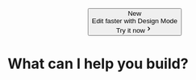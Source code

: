 <div class="mx-auto flex w-full flex-col gap-4 pt-32 lg:pt-48"><div class="mx-auto max-w-3xl overflow-hidden rounded-full bg-white shadow-sm transition-all duration-200 hover:shadow-md"><div class="relative grid overflow-visible" style="transition-property: width, height; transition-duration: 0s; transition-timing-function: cubic-bezier(0.3, 0.1, 0.1, 0.95); transition-delay: 0ms; will-change: width, height; place-items: center; place-content: center; width: auto; height: auto;"><div class="grid-stack" style="opacity: 1; will-change: opacity, transform; transform: none;"><button class="group flex items-center justify-between overflow-hidden whitespace-nowrap px-2 py-1.5"><div class="flex items-center gap-1.5"><div class="disabled:border-alpha-300 focus-visible:ring-offset-background outline-hidden has-focus-visible:ring-2 pointer-events-none inline-flex shrink-0 cursor-pointer items-center justify-center gap-1.5 whitespace-nowrap rounded-full border ring-blue-600 transition-all focus-visible:ring-2 focus-visible:ring-offset-1 disabled:pointer-events-none disabled:cursor-not-allowed disabled:bg-gray-100 disabled:text-gray-400 disabled:ring-0 [&amp;&gt;svg]:pointer-events-none border-teal-100 bg-teal-100 text-teal-700 hover:border-teal-100 hover:bg-teal-100 focus:border-teal-100 focus:bg-teal-100 focus-visible:border-teal-100 focus-visible:bg-teal-100 has-[&gt;svg]:pl-[10px] [&amp;&gt;svg]:size-3 h-5 px-1.5 text-[11px] font-medium">New</div><span class="text-sm font-medium text-gray-900">Edit faster with Design Mode</span></div><div class="flex items-center pl-1.5 text-sm font-medium text-gray-500 group-hover:text-gray-700"><span class="mr-0.5">Try it now</span><svg data-testid="geist-icon" height="16" stroke-linejoin="round" viewBox="0 0 16 16" width="16" style="color: currentcolor;"><path fill-rule="evenodd" clip-rule="evenodd" d="M6.74999 3.93933L7.28032 4.46966L10.1035 7.29288C10.4941 7.68341 10.4941 8.31657 10.1035 8.7071L7.28032 11.5303L6.74999 12.0607L5.68933 11L6.21966 10.4697L8.68933 7.99999L6.21966 5.53032L5.68933 4.99999L6.74999 3.93933Z" fill="currentColor"></path></svg></div></button></div></div></div><h1 data-testid="app-title" class="font-heading text-pretty text-center font-semibold tracking-tighter text-gray-900 sm:text-[32px] md:text-[46px] text-[29px]">What can I help you build?</h1><div class="group/form-container content-center relative mx-auto w-full max-w-196"><div id="prompt-actions" class="contain-inline-size mx-auto max-w-3xl px-2 md:px-3"></div><div class="relative z-10 flex w-full flex-col"><div class="relative"><div class="absolute w-full flex justify-center items-center top-[-40px]"><button class="focus:border-alpha-400 focus-visible:border-alpha-400 disabled:border-alpha-300 border-alpha-400 hover:border-alpha-400 focus-visible:ring-offset-background aria-disabled:border-alpha-300 outline-hidden has-focus-visible:ring-2 inline-flex shrink-0 cursor-pointer select-none items-center justify-center gap-1.5 whitespace-nowrap text-nowrap border ring-blue-600 transition focus-visible:ring-2 focus-visible:ring-offset-1 disabled:cursor-not-allowed disabled:bg-gray-100 disabled:text-gray-400 disabled:ring-0 aria-disabled:cursor-not-allowed aria-disabled:bg-gray-100 aria-disabled:text-gray-400 aria-disabled:ring-0 [&amp;&gt;svg]:pointer-events-none [&amp;&gt;svg]:size-4 [&amp;_svg]:shrink-0 bg-background-subtle text-gray-900 hover:bg-gray-100 focus:bg-gray-100 focus-visible:bg-gray-100 px-3 has-[&gt;kbd]:gap-2 has-[&gt;svg]:px-2 has-[&gt;kbd]:pr-[6px] floating-action_bob__sWTcr rounded-full material-menu h-7 !px-0 text-[13px] font-medium" type="button" inert="" aria-label="Scroll to bottom" style="opacity: 0; pointer-events: none; transition-property: opacity; transition-duration: 200ms; transition-timing-function: cubic-bezier(0.31, 0.1, 0.08, 0.96); transition-delay: 0ms; will-change: auto; --bob-multiplier: 1.00;"><div class="relative grid overflow-visible" style="transition-property: width, height; transition-duration: 0s; transition-timing-function: cubic-bezier(0.3, 0.1, 0.1, 0.95); transition-delay: 0ms; will-change: width, height; place-items: center; place-content: center; width: auto; height: auto;"><div class="grid-stack" style="will-change: opacity, transform; transform: none; opacity: 1;"><span class="flex items-center justify-center min-w-[26px]"><svg data-testid="geist-icon" height="16" stroke-linejoin="round" viewBox="0 0 16 16" width="16" style="color: currentcolor;"><path fill-rule="evenodd" clip-rule="evenodd" d="M12.0607 6.74999L11.5303 7.28032L8.7071 10.1035C8.31657 10.4941 7.68341 10.4941 7.29288 10.1035L4.46966 7.28032L3.93933 6.74999L4.99999 5.68933L5.53032 6.21966L7.99999 8.68933L10.4697 6.21966L11 5.68933L12.0607 6.74999Z" fill="currentColor"></path></svg></span></div></div></button></div></div><div class="peer relative rounded-t-xl bg-gray-100 text-gray-600" style="opacity: 1; height: auto; will-change: opacity;"></div><div class="rounded-b-xl peer-has-[.banner-error]:bg-red-50 peer-has-[.banner-regular]:bg-gray-100"><form class="focus-within:border-alpha-600 bg-background-subtle relative rounded-xl border border-alpha-400 material-medium transition-shadow overflow-visible"><div class="@container/textarea bg-background-subtle relative z-10 grid p-3 min-h-0 rounded-xl"><div class="flex w-full items-center overflow-hidden" inert="" style="margin-bottom: 0px; height: 0px; opacity: 0; pointer-events: none; transition-property: height, margin, opacity; transition-duration: 300ms; transition-timing-function: cubic-bezier(0.31, 0.1, 0.08, 0.96); transition-delay: 0ms; will-change: height, margin;"><div class="relative overflow-hidden"><div class="from-background-subtle absolute top-0 z-10 h-full to-transparent transition-opacity pointer-events-none opacity-0 bg-linear-to-r left-0" style="width: 32px;"></div><div class="from-background-subtle absolute top-0 z-10 h-full to-transparent transition-opacity pointer-events-none opacity-0 bg-linear-to-l right-0" style="width: 32px;"></div><div dir="ltr" class="relative overflow-hidden" style="position: relative; --radix-scroll-area-corner-width: 0px; --radix-scroll-area-corner-height: 0px;"><style>[data-radix-scroll-area-viewport]{scrollbar-width:none;-ms-overflow-style:none;-webkit-overflow-scrolling:touch;}[data-radix-scroll-area-viewport]::-webkit-scrollbar{display:none}</style><div data-radix-scroll-area-viewport="" class="h-full w-full rounded-[inherit]" style="overflow: scroll;"><div style="min-width: 100%; display: table;"><div class="flex w-fit items-center gap-2 relative"><div class="h-full w-1.5 inset-y-0 absolute left-0"></div><div class="h-full w-1.5 inset-y-0 absolute right-0"></div></div></div></div></div></div></div><div spellcheck="false" class="editor_editor__fes_u text-label-14 h-full w-full overflow-y-auto [&amp;&gt;*:focus-visible]:outline-none *:h-full max-h-[200px] min-h-[44px] pb-2" data-editor="true"><div contenteditable="true" role="textbox" translate="no" class="tiptap ProseMirror" tabindex="0"><p data-placeholder="Ask v0 to build…" class="is-empty is-editor-empty"><br class="ProseMirror-trailingBreak"></p></div></div><script id="v0-draft-inject-script-v0_prompt_editor_r14s">
          const v0_prompt_editor_r14s = document.getElementById('v0-prompt-editor-r14s');
          if (v0_prompt_editor_r14s) {
            try {
              const draftsJson = localStorage.getItem('v0-local-drafts');
              if (draftsJson) {
                const drafts = JSON.parse(draftsJson);
                const draftKey = '_new-chat_';
                const draft = drafts[draftKey];
                
                if (draft && draft.html) {
                  v0_prompt_editor_r14s.innerHTML = draft.html;
                } else {
                  v0_prompt_editor_r14s.innerHTML = "Ask v0 to build…";
                  v0_prompt_editor_r14s.classList.add('text-gray-500')
                }
              } else {
                v0_prompt_editor_r14s.innerHTML = "Ask v0 to build…";
                v0_prompt_editor_r14s.classList.add('text-gray-500')
              }
            } catch (error) {
              console.debug('Error accessing draft from localStorage:', error);
              v0_prompt_editor_r14s.innerHTML = "Ask v0 to build…";
              v0_prompt_editor_r14s.classList.add('text-gray-500')
            }
          }
        </script><div class="@container/prompt-form-toolbar flex items-center gap-1"><div class="flex items-end gap-0.5 sm:gap-1"><button class="focus-visible:ring-offset-background outline-hidden has-focus-visible:ring-2 shrink-0 cursor-pointer select-none items-center gap-1.5 whitespace-nowrap text-nowrap border font-medium ring-blue-600 transition focus-visible:ring-2 focus-visible:ring-offset-1 disabled:cursor-not-allowed disabled:ring-0 aria-disabled:cursor-not-allowed aria-disabled:ring-0 [&amp;&gt;svg]:pointer-events-none [&amp;&gt;svg]:size-4 [&amp;_svg]:shrink-0 hover:bg-alpha-200 focus-visible:bg-alpha-200 border-transparent bg-transparent hover:border-transparent focus:border-transparent focus-visible:border-transparent disabled:border-transparent disabled:bg-transparent disabled:text-gray-400 aria-disabled:border-transparent aria-disabled:bg-transparent aria-disabled:text-gray-400 px-4 has-[&gt;kbd]:gap-3 has-[&gt;svg]:px-3 has-[&gt;kbd]:pr-[6px] flex h-7 justify-start rounded-md text-[12px] text-gray-500 hover:text-gray-900 sm:text-[13px] pl-2! pr-1!" type="button" id="radix-«r14t»" aria-haspopup="menu" aria-expanded="false" data-state="closed"><div class="flex items-center gap-2"><svg data-testid="geist-icon" height="16" stroke-linejoin="round" viewBox="0 0 16 16" width="16" style="color: currentcolor;"><g><path d="M1 11.5C1 10.6716 1.67157 10 2.5 10C3.32843 10 4 10.6716 4 11.5V15H1V11.5Z" fill="hsl(var(--teal-600))"></path><path d="M6 7.5C6 6.67157 6.67157 6 7.5 6C8.32843 6 9 6.67157 9 7.5V15H6V7.5Z" fill="hsl(var(--teal-600))"></path><path d="M11 2.5C11 1.67157 11.6716 1 12.5 1C13.3284 1 14 1.67157 14 2.5V15H11V2.5Z" fill="hsl(var(--gray-300))"></path></g>
</svg><span class="@sm/prompt-form-toolbar:inline hidden">v0-1.5-md</span></div><svg data-testid="geist-icon" height="16" stroke-linejoin="round" viewBox="0 0 16 16" width="16" style="color: currentcolor;"><path fill-rule="evenodd" clip-rule="evenodd" d="M12.0607 6.74999L11.5303 7.28032L8.7071 10.1035C8.31657 10.4941 7.68341 10.4941 7.29288 10.1035L4.46966 7.28032L3.93933 6.74999L4.99999 5.68933L5.53032 6.21966L7.99999 8.68933L10.4697 6.21966L11 5.68933L12.0607 6.74999Z" fill="currentColor"></path></svg></button></div><div class="ml-auto flex items-center gap-0.5 sm:gap-1"><div class="flex items-center gap-2" style="opacity: 1; will-change: opacity;"><span class="flex items-center justify-center" tabindex="-1" data-state="closed"><button class="focus-visible:ring-offset-background outline-hidden has-focus-visible:ring-2 inline-flex shrink-0 cursor-pointer select-none items-center justify-center gap-1.5 whitespace-nowrap text-nowrap border font-medium ring-blue-600 transition focus-visible:ring-2 focus-visible:ring-offset-1 disabled:cursor-not-allowed disabled:ring-0 aria-disabled:cursor-not-allowed aria-disabled:ring-0 [&amp;&gt;svg]:pointer-events-none [&amp;&gt;svg]:size-4 [&amp;_svg]:shrink-0 hover:bg-alpha-200 focus-visible:bg-alpha-200 border-transparent bg-transparent text-gray-900 hover:border-transparent focus:border-transparent focus-visible:border-transparent disabled:border-transparent disabled:bg-transparent disabled:text-gray-400 aria-disabled:border-transparent aria-disabled:bg-transparent aria-disabled:text-gray-400 px-3 text-sm has-[&gt;kbd]:gap-2 has-[&gt;svg]:px-2 has-[&gt;kbd]:pr-[6px] group size-7 rounded-md data-[loading=true]:bg-gray-100" disabled="" data-loading="false" type="button"><svg width="16" height="16" viewBox="0 0 16 16" fill="none" xmlns="http://www.w3.org/2000/svg"><path d="M12.8281 1C12.8281 2.10747 11.7632 3.17235 10.6558 3.17235C11.7632 3.17235 12.8281 4.23724 12.8281 5.34471C12.8281 4.23724 13.893 3.17235 15.0005 3.17235C13.893 3.17235 12.8281 2.10747 12.8281 1Z" stroke="currentColor" stroke-width="1.5" stroke-linecap="round" stroke-linejoin="round"></path><path d="M13 12C13 12.5098 12.5098 13 12 13C12.5098 13 13 13.4902 13 14C13 13.4902 13.4902 13 14 13C13.4902 13 13 12.5098 13 12Z" stroke="currentColor" stroke-width="1.5" stroke-linecap="round" stroke-linejoin="round"></path><path d="M5.10285 3.89648C5.10285 5.98837 3.0914 7.99982 0.999512 7.99982C3.0914 7.99982 5.10285 10.0113 5.10285 12.1032C5.10285 10.0113 7.1143 7.99982 9.20619 7.99982C7.1143 7.99982 5.10285 5.98837 5.10285 3.89648Z" stroke="currentColor" stroke-width="1.5" stroke-linecap="round" stroke-linejoin="round"></path></svg></button></span></div><span class="focus-visible:ring-offset-background outline-hidden has-focus-visible:ring-2 inline-flex shrink-0 cursor-pointer select-none items-center justify-center gap-1.5 whitespace-nowrap text-nowrap border font-medium ring-blue-600 transition focus-visible:ring-2 focus-visible:ring-offset-1 disabled:cursor-not-allowed disabled:ring-0 aria-disabled:cursor-not-allowed aria-disabled:ring-0 [&amp;&gt;svg]:pointer-events-none [&amp;&gt;svg]:size-4 [&amp;_svg]:shrink-0 border-transparent bg-transparent text-gray-900 hover:border-transparent focus:border-transparent focus-visible:border-transparent disabled:border-transparent disabled:bg-transparent disabled:text-gray-400 aria-disabled:border-transparent aria-disabled:bg-transparent aria-disabled:text-gray-400 px-3 text-sm has-[&gt;kbd]:gap-2 has-[&gt;svg]:px-2 has-[&gt;kbd]:pr-[6px] focus:bg-muted hover:text-foreground ml-[-2px] h-7 w-7 rounded-md hover:bg-gray-100 focus-visible:bg-gray-100" type="button" id="radix-«r152»" aria-haspopup="menu" aria-expanded="false" data-state="closed"><svg class="size-4" data-testid="geist-icon" height="16" stroke-linejoin="round" viewBox="0 0 16 16" width="16" style="color: currentcolor;"><path fill-rule="evenodd" clip-rule="evenodd" d="M10.8591 1.70735C10.3257 1.70735 9.81417 1.91925 9.437 2.29643L3.19455 8.53886C2.56246 9.17095 2.20735 10.0282 2.20735 10.9222C2.20735 11.8161 2.56246 12.6734 3.19455 13.3055C3.82665 13.9376 4.68395 14.2927 5.57786 14.2927C6.47178 14.2927 7.32908 13.9376 7.96117 13.3055L14.2036 7.06304L14.7038 6.56287L15.7041 7.56321L15.204 8.06337L8.96151 14.3058C8.06411 15.2032 6.84698 15.7074 5.57786 15.7074C4.30875 15.7074 3.09162 15.2032 2.19422 14.3058C1.29682 13.4084 0.792664 12.1913 0.792664 10.9222C0.792664 9.65305 1.29682 8.43592 2.19422 7.53852L8.43666 1.29609C9.07914 0.653606 9.95054 0.292664 10.8591 0.292664C11.7678 0.292664 12.6392 0.653606 13.2816 1.29609C13.9241 1.93857 14.2851 2.80997 14.2851 3.71857C14.2851 4.62718 13.9241 5.49858 13.2816 6.14106L13.2814 6.14133L7.0324 12.3835C7.03231 12.3836 7.03222 12.3837 7.03213 12.3838C6.64459 12.7712 6.11905 12.9888 5.57107 12.9888C5.02297 12.9888 4.49731 12.7711 4.10974 12.3835C3.72217 11.9959 3.50444 11.4703 3.50444 10.9222C3.50444 10.3741 3.72217 9.8484 4.10974 9.46084L4.11004 9.46054L9.877 3.70039L10.3775 3.20051L11.3772 4.20144L10.8767 4.70131L5.11008 10.4612C5.11005 10.4612 5.11003 10.4612 5.11 10.4613C4.98779 10.5835 4.91913 10.7493 4.91913 10.9222C4.91913 11.0951 4.98782 11.2609 5.11008 11.3832C5.23234 11.5054 5.39817 11.5741 5.57107 11.5741C5.74398 11.5741 5.9098 11.5054 6.03206 11.3832L6.03233 11.3829L12.2813 5.14072C12.2814 5.14063 12.2815 5.14054 12.2816 5.14045C12.6586 4.7633 12.8704 4.25185 12.8704 3.71857C12.8704 3.18516 12.6585 2.6736 12.2813 2.29643C11.9041 1.91925 11.3926 1.70735 10.8591 1.70735Z" fill="currentColor"></path></svg></span><input class="sr-only" data-enable-grammarly="false" data-gramm="false" data-gramm_editor="false" multiple="" type="file"><button class="focus-visible:ring-offset-background outline-hidden has-focus-visible:ring-2 inline-flex shrink-0 cursor-pointer select-none items-center justify-center gap-1.5 whitespace-nowrap text-nowrap border font-medium ring-blue-600 transition focus-visible:ring-2 focus-visible:ring-offset-1 disabled:cursor-not-allowed disabled:bg-gray-100 disabled:text-gray-400 disabled:ring-0 aria-disabled:cursor-not-allowed aria-disabled:bg-gray-100 aria-disabled:text-gray-400 aria-disabled:ring-0 [&amp;&gt;svg]:pointer-events-none [&amp;&gt;svg]:size-4 [&amp;_svg]:shrink-0 disabled:border-alpha-400 text-background aria-disabled:border-alpha-400 border-gray-900 bg-gray-900 hover:border-gray-700 hover:bg-gray-700 focus:border-gray-700 focus:bg-gray-700 focus-visible:border-gray-700 focus-visible:bg-gray-700 px-3 text-sm has-[&gt;kbd]:gap-2 has-[&gt;svg]:px-2 has-[&gt;kbd]:pr-[6px] ml-1 size-7 rounded-md" disabled="" data-testid="prompt-form-send-button" type="submit"><svg data-testid="geist-icon" height="16" stroke-linejoin="round" viewBox="0 0 16 16" width="16" style="color: currentcolor;"><path fill-rule="evenodd" clip-rule="evenodd" d="M8.70711 1.39644C8.31659 1.00592 7.68342 1.00592 7.2929 1.39644L2.21968 6.46966L1.68935 6.99999L2.75001 8.06065L3.28034 7.53032L7.25001 3.56065V14.25V15H8.75001V14.25V3.56065L12.7197 7.53032L13.25 8.06065L14.3107 6.99999L13.7803 6.46966L8.70711 1.39644Z" fill="currentColor"></path></svg><span class="sr-only">Send Message</span></button></div></div><div class="pointer-events-none absolute inset-[-1px] z-20 rounded-[inherit]"><div class="absolute inset-[0px] flex items-center justify-center rounded-[inherit] text-label-14 border border-dashed border-gray-400 bg-gray-100 text-gray-900" style="opacity: 0; transition-property: opacity, background, border-color, color; transition-duration: 200ms; transition-timing-function: cubic-bezier(0.31, 0.1, 0.08, 0.96); transition-delay: 0ms; will-change: background, border-color, color;"><span class="flex items-center justify-center whitespace-nowrap font-medium *:absolute *:flex *:items-center *:gap-2" style="transform: scale(0.8); transition-property: transform; transition-duration: 300ms; transition-timing-function: cubic-bezier(0.31, 0.1, 0.08, 0.96); transition-delay: 200ms; will-change: auto;"><span inert="" style="opacity: 0; pointer-events: none; transition-property: opacity; transition-duration: 200ms; transition-timing-function: cubic-bezier(0.31, 0.1, 0.08, 0.96); transition-delay: 0ms; will-change: auto;"><svg data-testid="geist-icon" height="16" stroke-linejoin="round" viewBox="0 0 16 16" width="16" style="color: currentcolor;"><path fill-rule="evenodd" clip-rule="evenodd" d="M14.5 8C14.5 11.5899 11.5899 14.5 8 14.5C4.41015 14.5 1.5 11.5899 1.5 8C1.5 4.41015 4.41015 1.5 8 1.5C11.5899 1.5 14.5 4.41015 14.5 8ZM16 8C16 12.4183 12.4183 16 8 16C3.58172 16 0 12.4183 0 8C0 3.58172 3.58172 0 8 0C12.4183 0 16 3.58172 16 8ZM5.5 11.5607L6.03033 11.0303L8 9.06066L9.96967 11.0303L10.5 11.5607L11.5607 10.5L11.0303 9.96967L9.06066 8L11.0303 6.03033L11.5607 5.5L10.5 4.43934L9.96967 4.96967L8 6.93934L6.03033 4.96967L5.5 4.43934L4.43934 5.5L4.96967 6.03033L6.93934 8L4.96967 9.96967L4.43934 10.5L5.5 11.5607Z" fill="currentColor"></path></svg>Maximum context limit reached</span><span style="opacity: 1; pointer-events: auto; transition-property: opacity; transition-duration: 200ms; transition-timing-function: cubic-bezier(0.31, 0.1, 0.08, 0.96); transition-delay: 100ms; will-change: auto;"><svg data-testid="geist-icon" height="16" stroke-linejoin="round" viewBox="0 0 16 16" width="16" style="color: currentcolor;"><path fill-rule="evenodd" clip-rule="evenodd" d="M14.5 8C14.5 11.5899 11.5899 14.5 8 14.5C4.41015 14.5 1.5 11.5899 1.5 8C1.5 4.41015 4.41015 1.5 8 1.5C11.5899 1.5 14.5 4.41015 14.5 8ZM16 8C16 12.4183 12.4183 16 8 16C3.58172 16 0 12.4183 0 8C0 3.58172 3.58172 0 8 0C12.4183 0 16 3.58172 16 8ZM8.75 4.25V5V7.25H11H11.75V8.75H11H8.75V11V11.75L7.25 11.75V11V8.75H5H4.25V7.25H5H7.25V5V4.25H8.75Z" fill="currentColor"></path></svg>Drop files here to add as attachments</span></span></div></div></div></form></div></div></div><div class="flex min-h-0 shrink-0 items-center justify-center"><div class="flex max-w-[1000px] flex-wrap justify-center gap-3" role="list" style="opacity: 1;"><h2 class="sr-only">Suggested Chat Messages</h2><div class="relative"><div class="pointer-events-none absolute -inset-px rounded-full" style="opacity: 0; background: transparent; transition: opacity 0.15s;"><div class="absolute inset-0 rounded-full border border-[rgba(68,225,211,0.9)] dark:border-[rgba(68,225,211,0.5)]" style="background: transparent; clip-path: inset(0px round 9999px); mask-image: radial-gradient(circle at var(--mouse-x) var(--mouse-y), black, transparent 100%); --mouse-x: 86.07715813598166%; --mouse-y: 93.75%;"></div></div><button class="focus:border-alpha-400 focus-visible:border-alpha-400 disabled:border-alpha-300 border-alpha-400 hover:border-alpha-400 focus-visible:ring-offset-background aria-disabled:border-alpha-300 outline-hidden has-focus-visible:ring-2 inline-flex shrink-0 cursor-pointer select-none items-center justify-center gap-1.5 whitespace-nowrap text-nowrap border font-medium ring-blue-600 transition focus-visible:ring-2 focus-visible:ring-offset-1 disabled:cursor-not-allowed disabled:bg-gray-100 disabled:text-gray-400 disabled:ring-0 aria-disabled:cursor-not-allowed aria-disabled:bg-gray-100 aria-disabled:text-gray-400 aria-disabled:ring-0 [&amp;&gt;svg]:pointer-events-none [&amp;&gt;svg]:size-4 [&amp;_svg]:shrink-0 bg-background-subtle hover:bg-gray-100 focus:bg-gray-100 focus-visible:bg-gray-100 h-8 px-3 has-[&gt;kbd]:gap-2 has-[&gt;svg]:px-2 has-[&gt;kbd]:pr-[6px] rounded-full border-none text-[13px] text-gray-600 shadow-sm hover:text-gray-900" aria-label="Clone a Screenshot"><span class="text-gray-600"><svg class="size-[14px]" data-testid="geist-icon" height="16" stroke-linejoin="round" viewBox="0 0 16 16" width="16" style="color: currentcolor;"><path fill-rule="evenodd" clip-rule="evenodd" d="M1.5 3.5H3.5L5 1H11L12.5 3.5H14.5H16V5V12.5C16 13.8807 14.8807 15 13.5 15H2.5C1.11929 15 0 13.8807 0 12.5V5V3.5H1.5ZM4.78624 4.27174L5.84929 2.5H10.1507L11.2138 4.27174L11.6507 5H12.5H14.5V12.5C14.5 13.0523 14.0523 13.5 13.5 13.5H2.5C1.94772 13.5 1.5 13.0523 1.5 12.5V5H3.5H4.34929L4.78624 4.27174ZM9.75 8.5C9.75 9.4665 8.9665 10.25 8 10.25C7.0335 10.25 6.25 9.4665 6.25 8.5C6.25 7.5335 7.0335 6.75 8 6.75C8.9665 6.75 9.75 7.5335 9.75 8.5ZM11.25 8.5C11.25 10.2949 9.79493 11.75 8 11.75C6.20507 11.75 4.75 10.2949 4.75 8.5C4.75 6.70507 6.20507 5.25 8 5.25C9.79493 5.25 11.25 6.70507 11.25 8.5Z" fill="currentColor"></path></svg></span>Clone a Screenshot</button></div><input accept="image/*" class="sr-only" tabindex="-1" aria-hidden="true" type="file"><div class="relative"><div class="pointer-events-none absolute -inset-px rounded-full" style="opacity: 0; background: transparent; transition: opacity 0.15s;"><div class="absolute inset-0 rounded-full border border-[rgba(68,225,211,0.9)] dark:border-[rgba(68,225,211,0.5)]" style="background: transparent; clip-path: inset(0px round 9999px); mask-image: radial-gradient(circle at var(--mouse-x) var(--mouse-y), black, transparent 100%); --mouse-x: 3.934166954974547%; --mouse-y: 6.25%;"></div></div><button class="focus:border-alpha-400 focus-visible:border-alpha-400 disabled:border-alpha-300 border-alpha-400 hover:border-alpha-400 focus-visible:ring-offset-background aria-disabled:border-alpha-300 outline-hidden has-focus-visible:ring-2 inline-flex shrink-0 cursor-pointer select-none items-center justify-center gap-1.5 whitespace-nowrap text-nowrap border font-medium ring-blue-600 transition focus-visible:ring-2 focus-visible:ring-offset-1 disabled:cursor-not-allowed disabled:bg-gray-100 disabled:text-gray-400 disabled:ring-0 aria-disabled:cursor-not-allowed aria-disabled:bg-gray-100 aria-disabled:text-gray-400 aria-disabled:ring-0 [&amp;&gt;svg]:pointer-events-none [&amp;&gt;svg]:size-4 [&amp;_svg]:shrink-0 bg-background-subtle hover:bg-gray-100 focus:bg-gray-100 focus-visible:bg-gray-100 h-8 px-3 has-[&gt;kbd]:gap-2 has-[&gt;svg]:px-2 has-[&gt;kbd]:pr-[6px] rounded-full border-none text-[13px] text-gray-600 shadow-sm hover:text-gray-900" aria-label="Import from Figma"><span class="text-gray-600"><svg width="16" height="18" viewBox="0 0 16 18" class="size-[14px]" fill="none" xmlns="http://www.w3.org/2000/svg"><path fill-rule="evenodd" clip-rule="evenodd" d="M2.25 4.15129C2.25 5.1233 2.6869 5.99327 3.37503 6.57554C2.6869 7.1578 2.25 8.02777 2.25 8.99978C2.25 9.97179 2.6869 10.8418 3.37503 11.424C2.6869 12.0063 2.25 12.8763 2.25 13.8483C2.25 15.6013 3.67116 17.0225 5.42424 17.0225H5.5C7.29493 17.0225 8.75 15.5674 8.75 13.7725V12.174V11.6971C9.23602 11.9994 9.80974 12.174 10.4242 12.174H10.5758C12.3288 12.174 13.75 10.7529 13.75 8.99978C13.75 8.02777 13.3131 7.1578 12.625 6.57554C13.3131 5.99327 13.75 5.1233 13.75 4.15129C13.75 2.39821 12.3288 0.977051 10.5758 0.977051H8.75H8H7.25H5.42424C3.67116 0.977051 2.25 2.39821 2.25 4.15129ZM10.5758 5.82554C11.5004 5.82554 12.25 5.07595 12.25 4.15129C12.25 3.22663 11.5004 2.47705 10.5758 2.47705H8.75V5.82554H10.4242H10.5758ZM7.25 8.99978V7.32554H5.42424C4.49958 7.32554 3.75 8.07512 3.75 8.99978C3.75 9.92444 4.49958 10.674 5.42424 10.674H7.25V8.99978ZM8.75 8.99978C8.75 9.92444 9.49958 10.674 10.4242 10.674H10.5758C11.5004 10.674 12.25 9.92444 12.25 8.99978C12.25 8.07512 11.5004 7.32554 10.5758 7.32554H10.4242C9.49958 7.32554 8.75 8.07512 8.75 8.99978ZM5.42424 12.174L7.25 12.174V13.7725C7.25 14.739 6.4665 15.5225 5.5 15.5225H5.42424C4.49958 15.5225 3.75 14.7729 3.75 13.8483C3.75 12.9236 4.49958 12.174 5.42424 12.174ZM7.25 5.82554H5.42424C4.49958 5.82554 3.75 5.07595 3.75 4.15129C3.75 3.22663 4.49958 2.47705 5.42424 2.47705H7.25V5.82554Z" fill="currentColor"></path></svg></span>Import from Figma</button></div><input accept="image/*" class="sr-only" tabindex="-1" aria-hidden="true" type="file"><div class="hidden md:block"><div class="relative"><div class="pointer-events-none absolute -inset-px rounded-full" style="opacity: 0; background: transparent; transition: opacity 0.15s;"><div class="absolute inset-0 rounded-full border border-[rgba(68,225,211,0.9)] dark:border-[rgba(68,225,211,0.5)]" style="background: transparent; clip-path: inset(0px round 9999px); mask-image: radial-gradient(circle at var(--mouse-x) var(--mouse-y), black, transparent 100%); --mouse-x: 0%; --mouse-y: 0%;"></div></div><button class="focus:border-alpha-400 focus-visible:border-alpha-400 disabled:border-alpha-300 border-alpha-400 hover:border-alpha-400 focus-visible:ring-offset-background aria-disabled:border-alpha-300 outline-hidden has-focus-visible:ring-2 inline-flex shrink-0 cursor-pointer select-none items-center justify-center gap-1.5 whitespace-nowrap text-nowrap border font-medium ring-blue-600 transition focus-visible:ring-2 focus-visible:ring-offset-1 disabled:cursor-not-allowed disabled:bg-gray-100 disabled:text-gray-400 disabled:ring-0 aria-disabled:cursor-not-allowed aria-disabled:bg-gray-100 aria-disabled:text-gray-400 aria-disabled:ring-0 [&amp;&gt;svg]:pointer-events-none [&amp;&gt;svg]:size-4 [&amp;_svg]:shrink-0 bg-background-subtle hover:bg-gray-100 focus:bg-gray-100 focus-visible:bg-gray-100 h-8 px-3 has-[&gt;kbd]:gap-2 has-[&gt;svg]:px-2 has-[&gt;kbd]:pr-[6px] rounded-full border-none text-[13px] text-gray-600 shadow-sm hover:text-gray-900" aria-label="Upload a Project"><span class="text-gray-600"><svg class="size-[14px]" data-testid="geist-icon" height="16" stroke-linejoin="round" viewBox="0 0 16 16" width="16" style="color: currentcolor;"><path fill-rule="evenodd" clip-rule="evenodd" d="M13.5 6.5V13.5C13.5 14.0523 13.0523 14.5 12.5 14.5H9V12.5H7V10.5H9V8.5H7V6.5H5V8.5H7V10.5H5V12.5H7V14.5H4.5C3.94772 14.5 3.5 14.0523 3.5 13.5V1.5H8V5V6.5H9.5H13.5ZM12.8787 5L9.5 1.62132V5H12.8787ZM8 0H9.58579C9.851 0 10.1054 0.105357 10.2929 0.292893L14.7071 4.70711C14.8946 4.89464 15 5.149 15 5.41421V13.5C15 14.8807 13.8807 16 12.5 16H4.5C3.11929 16 2 14.8807 2 13.5V1.5V0H3.5H8Z" fill="currentColor"></path></svg></span>Upload a Project</button></div><input accept="image/*" class="sr-only" tabindex="-1" aria-hidden="true" type="file"></div><div class="flex justify-center gap-3"><div class="md:hidden"><div class="relative"><div class="pointer-events-none absolute -inset-px rounded-full" style="opacity: 0; background: transparent; transition: opacity 0.15s;"><div class="absolute inset-0 rounded-full border border-[rgba(68,225,211,0.9)] dark:border-[rgba(68,225,211,0.5)]" style="background: transparent; clip-path: inset(0px round 9999px); mask-image: radial-gradient(circle at var(--mouse-x) var(--mouse-y), black, transparent 100%); --mouse-x: 0%; --mouse-y: 0%;"></div></div><button class="focus:border-alpha-400 focus-visible:border-alpha-400 disabled:border-alpha-300 border-alpha-400 hover:border-alpha-400 focus-visible:ring-offset-background aria-disabled:border-alpha-300 outline-hidden has-focus-visible:ring-2 inline-flex shrink-0 cursor-pointer select-none items-center justify-center gap-1.5 whitespace-nowrap text-nowrap border font-medium ring-blue-600 transition focus-visible:ring-2 focus-visible:ring-offset-1 disabled:cursor-not-allowed disabled:bg-gray-100 disabled:text-gray-400 disabled:ring-0 aria-disabled:cursor-not-allowed aria-disabled:bg-gray-100 aria-disabled:text-gray-400 aria-disabled:ring-0 [&amp;&gt;svg]:pointer-events-none [&amp;&gt;svg]:size-4 [&amp;_svg]:shrink-0 bg-background-subtle hover:bg-gray-100 focus:bg-gray-100 focus-visible:bg-gray-100 h-8 px-3 has-[&gt;kbd]:gap-2 has-[&gt;svg]:px-2 has-[&gt;kbd]:pr-[6px] rounded-full border-none text-[13px] text-gray-600 shadow-sm hover:text-gray-900" aria-label="Upload a Project"><span class="text-gray-600"><svg class="size-[14px]" data-testid="geist-icon" height="16" stroke-linejoin="round" viewBox="0 0 16 16" width="16" style="color: currentcolor;"><path fill-rule="evenodd" clip-rule="evenodd" d="M13.5 6.5V13.5C13.5 14.0523 13.0523 14.5 12.5 14.5H9V12.5H7V10.5H9V8.5H7V6.5H5V8.5H7V10.5H5V12.5H7V14.5H4.5C3.94772 14.5 3.5 14.0523 3.5 13.5V1.5H8V5V6.5H9.5H13.5ZM12.8787 5L9.5 1.62132V5H12.8787ZM8 0H9.58579C9.851 0 10.1054 0.105357 10.2929 0.292893L14.7071 4.70711C14.8946 4.89464 15 5.149 15 5.41421V13.5C15 14.8807 13.8807 16 12.5 16H4.5C3.11929 16 2 14.8807 2 13.5V1.5V0H3.5H8Z" fill="currentColor"></path></svg></span>Upload a Project</button></div><input accept="image/*" class="sr-only" tabindex="-1" aria-hidden="true" type="file"></div><div class="relative"><div class="pointer-events-none absolute -inset-px rounded-full" style="opacity: 0; background: transparent; transition: opacity 0.15s;"><div class="absolute inset-0 rounded-full border border-[rgba(68,225,211,0.9)] dark:border-[rgba(68,225,211,0.5)]" style="background: transparent; clip-path: inset(0px round 9999px); mask-image: radial-gradient(circle at var(--mouse-x) var(--mouse-y), black, transparent 100%); --mouse-x: 73.47315333046312%; --mouse-y: 84.375%;"></div></div><button class="focus:border-alpha-400 focus-visible:border-alpha-400 disabled:border-alpha-300 border-alpha-400 hover:border-alpha-400 focus-visible:ring-offset-background aria-disabled:border-alpha-300 outline-hidden has-focus-visible:ring-2 inline-flex shrink-0 cursor-pointer select-none items-center justify-center gap-1.5 whitespace-nowrap text-nowrap border font-medium ring-blue-600 transition focus-visible:ring-2 focus-visible:ring-offset-1 disabled:cursor-not-allowed disabled:bg-gray-100 disabled:text-gray-400 disabled:ring-0 aria-disabled:cursor-not-allowed aria-disabled:bg-gray-100 aria-disabled:text-gray-400 aria-disabled:ring-0 [&amp;&gt;svg]:pointer-events-none [&amp;&gt;svg]:size-4 [&amp;_svg]:shrink-0 bg-background-subtle hover:bg-gray-100 focus:bg-gray-100 focus-visible:bg-gray-100 h-8 px-3 has-[&gt;kbd]:gap-2 has-[&gt;svg]:px-2 has-[&gt;kbd]:pr-[6px] rounded-full border-none text-[13px] text-gray-600 shadow-sm hover:text-gray-900" aria-label="Landing Page"><span class="text-gray-600"><svg class="size-[14px]" data-testid="geist-icon" height="16" stroke-linejoin="round" viewBox="0 0 16 16" width="16" style="color: currentcolor;"><path fill-rule="evenodd" clip-rule="evenodd" d="M14.5 2.5H1.5V5.005H14.5V2.5ZM14.5 6.255H6.245V13.5H13.5C14.0523 13.5 14.5 13.0523 14.5 12.5V6.255ZM4.995 6.255H1.5V12.5C1.5 13.0523 1.94772 13.5 2.5 13.5H4.995V6.255ZM1.5 1H0V2.5V12.5C0 13.8807 1.11929 15 2.5 15H13.5C14.8807 15 16 13.8807 16 12.5V2.5V1H14.5H1.5Z" fill="currentColor"></path></svg></span>Landing Page</button></div><input accept="image/*" class="sr-only" tabindex="-1" aria-hidden="true" type="file"><div class="hidden sm:block"><div class="relative"><div class="pointer-events-none absolute -inset-px rounded-full" style="opacity: 0; background: transparent; transition: opacity 0.15s;"><div class="absolute inset-0 rounded-full border border-[rgba(68,225,211,0.9)] dark:border-[rgba(68,225,211,0.5)]" style="background: transparent; clip-path: inset(0px round 9999px); mask-image: radial-gradient(circle at var(--mouse-x) var(--mouse-y), black, transparent 100%); --mouse-x: 36.70878236095627%; --mouse-y: 25%;"></div></div><button class="focus:border-alpha-400 focus-visible:border-alpha-400 disabled:border-alpha-300 border-alpha-400 hover:border-alpha-400 focus-visible:ring-offset-background aria-disabled:border-alpha-300 outline-hidden has-focus-visible:ring-2 inline-flex shrink-0 cursor-pointer select-none items-center justify-center gap-1.5 whitespace-nowrap text-nowrap border font-medium ring-blue-600 transition focus-visible:ring-2 focus-visible:ring-offset-1 disabled:cursor-not-allowed disabled:bg-gray-100 disabled:text-gray-400 disabled:ring-0 aria-disabled:cursor-not-allowed aria-disabled:bg-gray-100 aria-disabled:text-gray-400 aria-disabled:ring-0 [&amp;&gt;svg]:pointer-events-none [&amp;&gt;svg]:size-4 [&amp;_svg]:shrink-0 bg-background-subtle hover:bg-gray-100 focus:bg-gray-100 focus-visible:bg-gray-100 h-8 px-3 has-[&gt;kbd]:gap-2 has-[&gt;svg]:px-2 has-[&gt;kbd]:pr-[6px] rounded-full border-none text-[13px] text-gray-600 shadow-sm hover:text-gray-900" aria-label="Sign Up Form"><span class="text-gray-600"><svg class="size-[14px]" data-testid="geist-icon" height="16" stroke-linejoin="round" viewBox="0 0 16 16" width="16" style="color: currentcolor;"><path fill-rule="evenodd" clip-rule="evenodd" d="M4.47471 5.7366L8 2.14221L11.5253 5.73661C13.4916 7.74143 13.4916 11.0037 11.5253 13.0086C9.57493 14.9971 6.42507 14.9971 4.47471 13.0086C2.50843 11.0037 2.50843 7.74143 4.47471 5.7366ZM3.40381 4.68629L6.94949 1.07111L8 0L9.05051 1.07111L12.5962 4.68629C15.1346 7.27446 15.1346 11.4707 12.5962 14.0589C10.0578 16.647 5.94221 16.647 3.40381 14.0589C0.865397 11.4707 0.865399 7.27446 3.40381 4.68629ZM11.25 9.5V8.75H9.75V9.5C9.75 10.4665 8.9665 11.25 8 11.25H7.25V12.75H8C9.79493 12.75 11.25 11.2949 11.25 9.5Z" fill="currentColor"></path></svg></span>Sign Up Form</button></div><input accept="image/*" class="sr-only" tabindex="-1" aria-hidden="true" type="file"></div></div></div></div></div>
